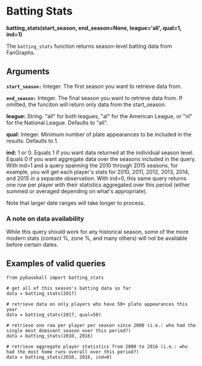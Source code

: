 # Batting Stats

__batting_stats(start_season, end_season=None, league='all', qual=1, ind=1)__

The `batting_stats` function returns season-level batting data from FanGraphs.

## Arguments
__`start_season:`__ Integer. The first season you want to retrieve data from. 

__`end_season:`__ Integer. The final season you want to retrieve data from. If omitted, the funciton will return only data from the start_season.

__league:__ String. "all" for both leagues, "al" for the American League, or "nl" for the National League. Defaults to "all".

__qual:__ Integer. Minimum number of plate appearances to be included in the results. Defaults to 1. 

__ind:__ 1 or 0. Equals 1 if you want data returned at the individual season level. Equals 0 if you want aggregate data over the seasons included in the query. With ind=1 and a query spanning the 2010 through 2015 seasons, for example, you will get each player's stats for 2010, 2011, 2012, 2013, 2014, and 2015 in a separate observation. With ind=0, this same query returns one row per player with their statistics aggregated over this period (either summed or averaged depending on what's appropriate).

Note that larger date ranges will take longer to process.

### A note on data availability 
While this query should work for any historical season, some of the more modern stats (contact %, zone %, and many others) will not be available before certain dates. 

## Examples of valid queries

~~~~
from pybaseball import batting_stats

# get all of this season's batting data so far
data = batting_stats(2017)

# retrieve data on only players who have 50+ plate appearances this year
data = batting_stats(2017, qual=50)

# retrieve one row per player per season since 2000 (i.e.: who had the single most dominant season over this period?)
data = batting_stats(2010, 2016)

# retrieve aggregate player statistics from 2000 to 2016 (i.e.: who had the most home runs overall over this period?)
data = batting_stats(2010, 2016, ind=0)


~~~~
